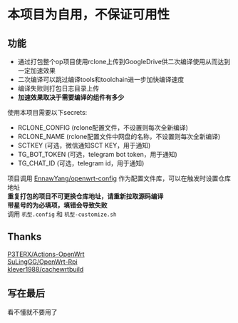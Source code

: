 # 本项目为自用，不保证可用性

## 功能
- 通过打包整个op项目使用rclone上传到GoogleDrive供二次编译使用从而达到一定加速效果  
- 二次编译可以跳过编译tools和toolchain进一步加快编译速度  
- 编译失败则打包日志目录上传  
- **加速效果取决于需要编译的组件有多少**  

使用本项目需要以下secrets:  
- RCLONE_CONFIG (rclone配置文件，不设置则每次全新编译)  
- RCLONE_NAME (rclone配置文件中网盘的名称，不设置则每次全新编译)  
- SCTKEY (可选，微信通知SCT KEY，用于通知)  
- TG_BOT_TOKEN (可选，telegram bot token，用于通知)  
- TG_CHAT_ID (可选，telegram id，用于通知)  

项目调用 [EnnawYang/openwrt-config](https://github.com/EnnawYang/openwrt-config) 作为配置文件库，可以在触发时设置仓库地址  
**重复打包的项目不可更换仓库地址，请重新拉取源码编译**  
**带星号的为必填项，填错会导致失败**  
调用 `机型.config` 和 `机型-customize.sh`  

## Thanks
[P3TERX/Actions-OpenWrt](https://github.com/P3TERX/Actions-OpenWrt)  
[SuLingGG/OpenWrt-Rpi](https://github.com/SuLingGG/OpenWrt-Rpi)  
[klever1988/cachewrtbuild](https://github.com/klever1988/cachewrtbuild)

## 写在最后
看不懂就不要用了

